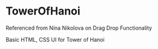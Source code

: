 # TowerOfHanoi

Referenced from Nina Nikolova on Drag Drop Functionality

Basic HTML, CSS UI for Tower of Hanoi

